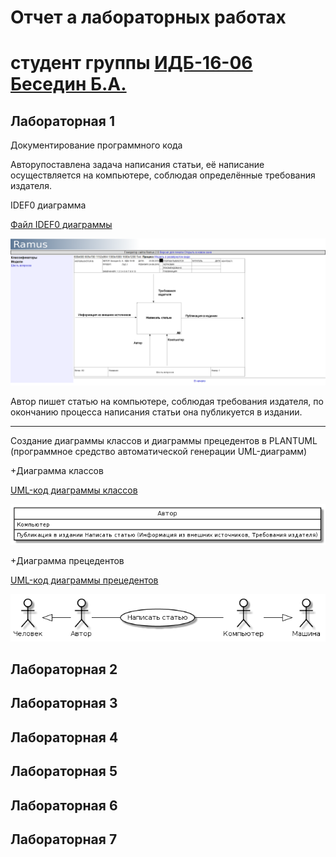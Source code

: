 # Отчет а лабораторных работах
# студент группы [ИДБ-16-06](https://github.com/stankin/design-2018/wiki/list-idb-16-06) [Беседин Б.А.](https://github.com/akumaB)

## Лабораторная 1

Документирование программного кода

Авторупоставлена задача написания статьи, её написание осуществляется на компьютере, соблюдая определённые требования издателя.

IDEF0 диаграмма

[Файл IDEF0 диаграммы](https://github.com/akumaB/Besedin.github.io/blob/master/writeArticle.rsf)

![IDEF0 диаграмма](https://github.com/akumaB/Besedin.github.io/blob/master/idef0Besedin.png)

Автор пишет статью на компьютере, соблюдая требования издателя, по окончанию процесса написания статьи она публикуется в издании.

***
Создание диаграммы классов и диаграммы прецедентов в PLANTUML (программное средство автоматической генерации UML-диаграмм)

+Диаграмма классов

[UML-код диаграммы классов](https://github.com/akumaB/Besedin.github.io/blob/master/umlClass.txt)

![Диаграмма классов](https://github.com/akumaB/Besedin.github.io/blob/master/diaClassBesedin.png)

+Диаграмма прецедентов

[UML-код диаграммы прецедентов](https://github.com/akumaB/Besedin.github.io/blob/master/umlPrec.txt)

![Диаграмма прецедентов](https://github.com/akumaB/Besedin.github.io/blob/master/diaProcBesedin.png)

## Лабораторная 2

## Лабораторная 3

## Лабораторная 4

## Лабораторная 5

## Лабораторная 6

## Лабораторная 7

